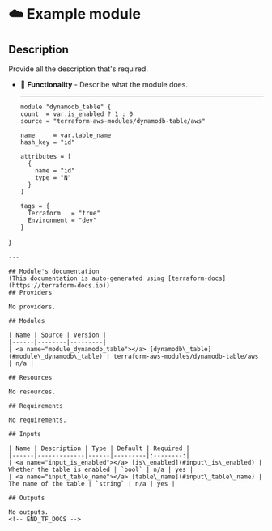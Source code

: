 <!-- BEGIN_TF_DOCS -->
# ☁️ Example module
## Description


Provide all the description that's required.

* 🚀 **Functionality** - Describe what the module does.

  ---

  ```hcl
  module "dynamodb_table" {
  count  = var.is_enabled ? 1 : 0
  source = "terraform-aws-modules/dynamodb-table/aws"

  name     = var.table_name
  hash_key = "id"

  attributes = [
    {
      name = "id"
      type = "N"
    }
  ]

  tags = {
    Terraform   = "true"
    Environment = "dev"
  }
}
  ```
  ---

  ## Module's documentation
  (This documentation is auto-generated using [terraform-docs](https://terraform-docs.io))
  ## Providers

No providers.

  ## Modules

| Name | Source | Version |
|------|--------|---------|
| <a name="module_dynamodb_table"></a> [dynamodb\_table](#module\_dynamodb\_table) | terraform-aws-modules/dynamodb-table/aws | n/a |

  ## Resources

No resources.

  ## Requirements

No requirements.

  ## Inputs

| Name | Description | Type | Default | Required |
|------|-------------|------|---------|:--------:|
| <a name="input_is_enabled"></a> [is\_enabled](#input\_is\_enabled) | Whether the table is enabled | `bool` | n/a | yes |
| <a name="input_table_name"></a> [table\_name](#input\_table\_name) | The name of the table | `string` | n/a | yes |

  ## Outputs

No outputs.
<!-- END_TF_DOCS -->